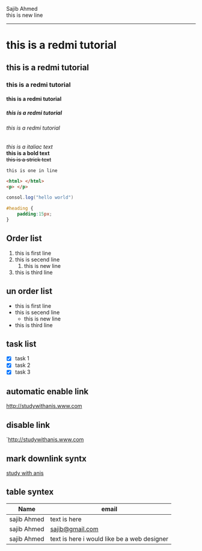 <!--markdown tutorial-->
Sajib Ahmed </br>
this is new line
___

# this is a redmi tutorial
## this is a redmi tutorial
### this is a redmi tutorial
#### this is a redmi tutorial
##### this is a redmi tutorial
###### this is a redmi tutorial
_this is a italiac text_  
__this is a bold text__  
~~this is a strick text~~ 



`this is one in line ` 

<!---this is format in line --->
``` html
<html> </html>
<p> </p>

```

``` java script
consol.log("hello world")
```
``` css
#heading {
    padding:15px;
}
```

## Order list
 1. this is first line 
 2. this is secend line    
     1. this is new line
 3. this is third line   

 ## un order list
 - this is first line 
 - this is secend line 
   - this is new line
 - this is third line 

 ## task list
 - [x]  task 1
 - [x]  task 2
 - [x]  task 3
 
## automatic enable link
http://studywithanis.www.com

## disable link
`http://studywithanis.www.com


## mark downlink syntx
[study with anis](http://studywithanis.www.com)
 

 ## table syntex

  | Name | email |
  | ----- | ----- |
  | sajib Ahmed | text is here |
  | sajib Ahmed | sajib@gmail.com |
  | sajib Ahmed | text is here i  would like be a web designer |


